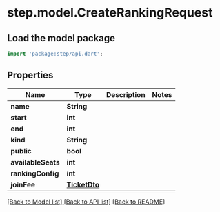 # step.model.CreateRankingRequest

## Load the model package
```dart
import 'package:step/api.dart';
```

## Properties
Name | Type | Description | Notes
------------ | ------------- | ------------- | -------------
**name** | **String** |  | 
**start** | **int** |  | 
**end** | **int** |  | 
**kind** | **String** |  | 
**public** | **bool** |  | 
**availableSeats** | **int** |  | 
**rankingConfig** | **int** |  | 
**joinFee** | [**TicketDto**](TicketDto.md) |  | 

[[Back to Model list]](../README.md#documentation-for-models) [[Back to API list]](../README.md#documentation-for-api-endpoints) [[Back to README]](../README.md)


